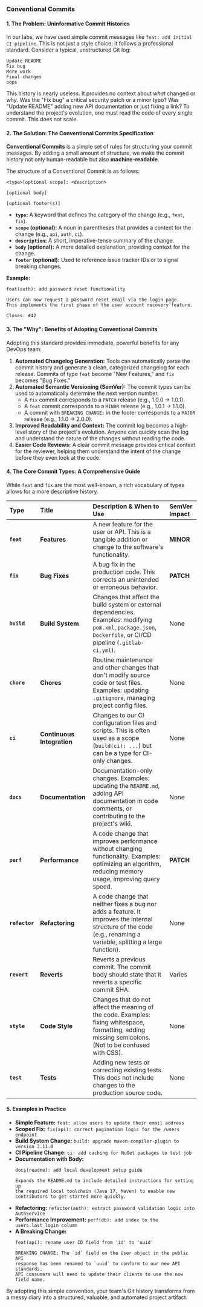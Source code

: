 ### **Conventional Commits**

#### **1. The Problem: Uninformative Commit Histories**

In our labs, we have used simple commit messages like `feat: add initial CI pipeline`. This is not just a style choice; it follows a professional standard. Consider a typical, unstructured Git log:

```
Update README
Fix bug
More work
Final changes
oops
```
This history is nearly useless. It provides no context about *what* changed or *why*. Was the "Fix bug" a critical security patch or a minor typo? Was "Update README" adding new API documentation or just fixing a link? To understand the project's evolution, one must read the code of every single commit. This does not scale.

#### **2. The Solution: The Conventional Commits Specification**

**Conventional Commits** is a simple set of rules for structuring your commit messages. By adding a small amount of structure, we make the commit history not only human-readable but also **machine-readable**.

The structure of a Conventional Commit is as follows:

```
<type>[optional scope]: <description>

[optional body]

[optional footer(s)]
```

*   **`type`:** A keyword that defines the category of the change (e.g., `feat`, `fix`).
*   **`scope` (optional):** A noun in parentheses that provides a context for the change (e.g., `api`, `auth`, `ci`).
*   **`description`:** A short, imperative-tense summary of the change.
*   **`body` (optional):** A more detailed explanation, providing context for the change.
*   **`footer` (optional):** Used to reference issue tracker IDs or to signal breaking changes.

**Example:**
```
feat(auth): add password reset functionality

Users can now request a password reset email via the login page.
This implements the first phase of the user account recovery feature.

Closes: #42
```

#### **3. The "Why": Benefits of Adopting Conventional Commits**

Adopting this standard provides immediate, powerful benefits for any DevOps team:

1.  **Automated Changelog Generation:** Tools can automatically parse the commit history and generate a clean, categorized changelog for each release. Commits of type `feat` become "New Features," and `fix` becomes "Bug Fixes."
2.  **Automated Semantic Versioning (SemVer):** The commit types can be used to automatically determine the next version number.
    *   A `fix` commit corresponds to a `PATCH` release (e.g., 1.0.0 -> 1.0.1).
    *   A `feat` commit corresponds to a `MINOR` release (e.g., 1.0.1 -> 1.1.0).
    *   A commit with `BREAKING CHANGE:` in the footer corresponds to a `MAJOR` release (e.g., 1.1.0 -> 2.0.0).
3.  **Improved Readability and Context:** The commit log becomes a high-level story of the project's evolution. Anyone can quickly scan the log and understand the nature of the changes without reading the code.
4.  **Easier Code Reviews:** A clear commit message provides critical context for the reviewer, helping them understand the intent of the change before they even look at the code.

#### **4. The Core Commit Types: A Comprehensive Guide**

While `feat` and `fix` are the most well-known, a rich vocabulary of types allows for a more descriptive history.

| Type           | Title                      | Description & When to Use                                                                                                                                          | SemVer Impact |
| :------------- | :------------------------- | :----------------------------------------------------------------------------------------------------------------------------------------------------------------- | :------------ |
| **`feat`**     | **Features**               | A new feature for the user or API. This is a tangible addition or change to the software's functionality.                                                          | **MINOR**     |
| **`fix`**      | **Bug Fixes**              | A bug fix in the production code. This corrects an unintended or erroneous behavior.                                                                               | **PATCH**     |
| **`build`**    | **Build System**           | Changes that affect the build system or external dependencies. Examples: modifying `pom.xml`, `package.json`, `Dockerfile`, or CI/CD pipeline (`.gitlab-ci.yml`).  | None          |
| **`chore`**    | **Chores**                 | Routine maintenance and other changes that don't modify source code or test files. Examples: updating `.gitignore`, managing project config files.                 | None          |
| **`ci`**       | **Continuous Integration** | Changes to our CI configuration files and scripts. This is often used as a scope (`build(ci): ...`) but can be a type for CI-only changes.                         | None          |
| **`docs`**     | **Documentation**          | Documentation-only changes. Examples: updating the `README.md`, adding API documentation in code comments, or contributing to the project's wiki.                  | None          |
| **`perf`**     | **Performance**            | A code change that improves performance without changing functionality. Examples: optimizing an algorithm, reducing memory usage, improving query speed.           | **PATCH**     |
| **`refactor`** | **Refactoring**            | A code change that neither fixes a bug nor adds a feature. It improves the internal structure of the code (e.g., renaming a variable, splitting a large function). | None          |
| **`revert`**   | **Reverts**                | Reverts a previous commit. The commit body should state that it reverts a specific commit SHA.                                                                     | Varies        |
| **`style`**    | **Code Style**             | Changes that do not affect the meaning of the code. Examples: fixing whitespace, formatting, adding missing semicolons. (Not to be confused with CSS).             | None          |
| **`test`**     | **Tests**                  | Adding new tests or correcting existing tests. This does not include changes to the production source code.                                                        | None          |

#### **5. Examples in Practice**

*   **Simple Feature:**
    `feat: allow users to update their email address`
*   **Scoped Fix:**
    `fix(api): correct pagination logic for the /users endpoint`
*   **Build System Change:**
    `build: upgrade maven-compiler-plugin to version 3.11.0`
*   **CI Pipeline Change:**
    `ci: add caching for NuGet packages to test job`
*   **Documentation with Body:**
    ```
    docs(readme): add local development setup guide

    Expands the README.md to include detailed instructions for setting up
    the required local toolchain (Java 17, Maven) to enable new
    contributors to get started more quickly.
    ```
*   **Refactoring:**
    `refactor(auth): extract password validation logic into AuthService`
*   **Performance Improvement:**
    `perf(db): add index to the users.last_login column`
*   **A Breaking Change:**
    ```
    feat(api): rename user ID field from 'id' to 'uuid'

    BREAKING CHANGE: The `id` field on the User object in the public API
    response has been renamed to `uuid` to conform to our new API standards.
    API consumers will need to update their clients to use the new field name.
    ```

By adopting this simple convention, your team's Git history transforms from a messy diary into a structured, valuable, and automated project artifact.